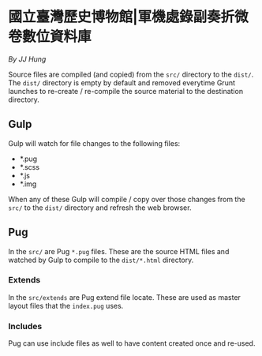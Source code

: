 # 國立臺灣歷史博物館|軍機處錄副奏折微卷數位資料庫

*By JJ Hung*

Source files are compiled (and copied) from the `src/` directory to the `dist/`. The `dist/` directory is empty by default and removed everytime Grunt launches to re-create / re-compile the source material to the destination directory.

## Gulp

Gulp will watch for file changes to the following files:

* *.pug
* *.scss
* *.js
* *.img

When any of these Gulp will compile / copy over those changes from the `src/` to the `dist/` directory and refresh the web browser.

## Pug

In the `src/` are Pug `*.pug` files. These are the source HTML files and watched by  Gulp to compile to the `dist/*.html` directory.

### Extends

In the `src/extends` are Pug extend file locate. These are used as master layout files that the `index.pug` uses.

### Includes

Pug can use include files as well to have content created once and re-used.